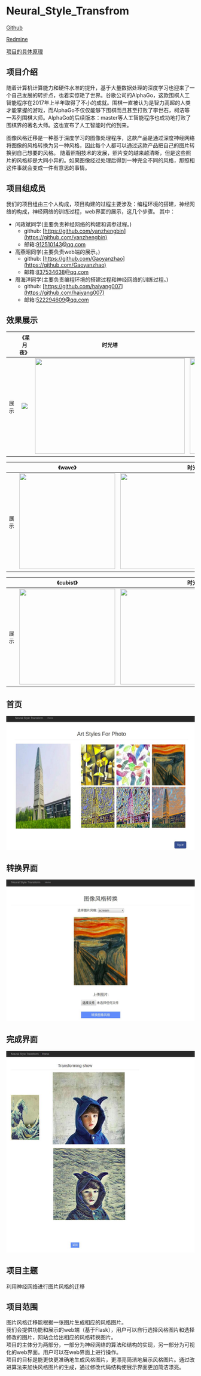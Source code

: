 Neural_Style_Transfrom
======================

[Github](https://github.com/yanzhengbin/Neural_Style_Transform)

[Redmine](./readmine.md)

[项目的具体原理](./explain.md)


项目介绍
----------------------
随着计算机计算能力和硬件水准的提升，基于大量数据处理的深度学习也迎来了一个自己发展的转折点，也着实惊艳了世界。谷歌公司的AlphaGo，这款围棋人工智能程序在2017年上半年取得了不小的成就。围棋一直被认为是智力高超的人类才能掌握的游戏，而AlphaGo不仅仅能够下围棋而且甚至打败了李世石，柯洁等一系列围棋大师。AlphaGo的后续版本：master等人工智能程序也成功地打败了围棋界的著名大师。这也宣布了人工智能时代的到来。

图像风格迁移是一种基于深度学习的图像处理程序，这款产品是通过深度神经网络将图像的风格转换为另一种风格，因此每个人都可以通过这款产品把自己的图片转换到自己想要的风格。
随着照相技术的发展，照片变的越来越清晰，但是这些照片的风格却是大同小异的。如果图像经过处理后得到一种完全不同的风格，那照相这件事就会变成一件有意思的事情。

项目组成员
----------------------
我们的项目组由三个人构成，项目构建的过程主要涉及：编程环境的搭建，神经网络的构成，神经网络的训练过程，web界面的展示，这几个步骤。
其中：
* 闫政斌同学(主要负责神经网络的构建和调参过程。)
    * github: [https://github.com/yanzhengbin](https://github.com/yanzhengbin)
    * 邮箱:[912510143@qq.com](912510143@qq.com)
* 高燕昭同学(主要负责web端的展示。)
    * github: [https://github.com/Gaoyanzhao](https://github.com/Gaoyanzhao)
    * 邮箱:[837534638@qq.com](837534638@qq.com)
* 周海洋同学(主要负责编程环境的搭建过程和神经网络的训练过程。)
    * github: [https://github.com/haiyang007](https://github.com/haiyang007)
    * 邮箱:[522294609@qq.com](522294609@qq.com)

效果展示
----------------------------

|  | 《星月夜》 |时光塔|  《星月夜》版时光塔   |
|:---:|:-----:|:-----:|:--------:|
| 展示  | <img src=md_images/style_denoised_starry.jpg>| <img src=md_images/timetower.jpg width=400 height=256>  |<img src=md_images/timetower_gen.jpg width=400 height=256> |

|  | 《wave》 |时光塔|  《wave》版时光塔   |
|:---:|:-----:|:-----:|:--------:|
| 展示  | <img src=md_images/wave.jpg width=256 height=256>| <img src=md_images/timetower.jpg width=400 height=256>  |<img src=md_images/wave_time.jpg width=400 height=256> |

|  | 《cubist》 |时光塔|  《cubist》版时光塔   |
|:---:|:-----:|:-----:|:--------:|
| 展示  | <img src=md_images/cubist.jpg width=256 height=256>| <img src=md_images/timetower.jpg width=400 height=256>  |<img src=md_images/cubist_time.jpg width=400 height=256> |

首页
------------------------
<img src=md_images/home.jpg >

转换界面
------------------------
<img src=md_images/scre.jpg >

完成界面
------------------------
<img src=md_images/trans.jpg >

项目主题
--------------------------------
利用神经网络进行图片风格的迁移

项目范围
--------------------------------
图片风格迁移能根据一张图片生成相应的风格图片。<br/>
我们会提供功能和展示的web端（基于Flask），用户可以自行选择风格图片和选择修改的图片，网站会给出相应的风格转换图片。<br/>
项目的主体分为两部分，一部分为神经网络的算法和结构的实现，另一部分为可视化的web界面。用户可以在web界面上进行操作。<br/>
项目的目标是能更快更准确地生成风格图片，更漂亮简洁地展示风格图片。通过改进算法来加快风格图片的生成，通过修改代码结构使展示界面更加简洁漂亮。
